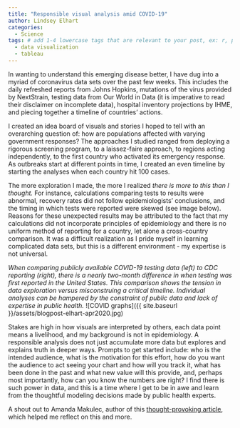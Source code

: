```yaml
---
title: "Responsible visual analysis amid COVID-19" 
author: Lindsey Elhart
categories: 
  - Science
tags: # add 1-4 lowercase tags that are relevant to your post, ex: r, python, genomics, workflows
  - data visualization
  - tableau
---
```

In wanting to understand this emerging disease better, I have dug into a myriad of coronavirus data sets over the past few weeks. This includes the daily refreshed reports from Johns Hopkins, mutations of the virus provided by NextStrain, testing data from Our World in Data (it is imperative to read their disclaimer on incomplete data), hospital inventory projections by IHME, and piecing together a timeline of countries’ actions.

I created an idea board of visuals and stories I hoped to tell with an overarching question of: how are populations affected with varying government responses? The approaches I studied ranged from deploying a rigorous screening program, to a laissez-faire approach, to regions acting independently, to the first country who activated its emergency response. As outbreaks start at different points in time, I created an even timeline by starting the analyses when each country hit 100 cases. 

The more exploration I made, the more I realized *there is more to this than I thought.* For instance, calculations comparing tests to results were abnormal, recovery rates did not follow epidemiologists’ conclusions, and the timing in which tests were reported were skewed (see image below). Reasons for these unexpected results may be attributed to the fact that my calculations did not incorporate principles of epidemiology and there is no uniform method of reporting for a country, let alone a cross-country comparison. It was a difficult realization as I pride myself in learning complicated data sets, but this is a different environment - my expertise is not universal.

*When comparing publicly available COVID-19 testing data (left) to CDC reporting (right), there is a nearly two-month difference in when testing was first reported in the United States. This comparison shows the tension in data exploration versus misconstruing a critical timeline. Individual analyses can be hampered by the constraint of public data and lack of expertise in public health.* 
![COVID graphs]({{ site.baseurl }}/assets/blogpost-elhart-apr2020.jpg)

Stakes are high in how visuals are interpreted by others, each data point means a livelihood, and my background is not in epidemiology. A responsible analysis does not just accumulate more data but explores and explains truth in deeper ways. Prompts to get started include: who is the intended audience, what is the motivation for this effort, how do you want the audience to act seeing your chart and how will you track it, what has been done in the past and what new value will this provide, and, perhaps most importantly, how can you know the numbers are right? I find there is such power in data, and this is a time where I get to be in awe and learn from the thoughtful modeling decisions made by public health experts. 

A shout out to Amanda Makulec, author of this [thought-provoking article](https://www.tableau.com/about/blog/2020/3/ten-considerations-you-create-another-chart-about-covid-19), which helped me reflect on this and more. 
